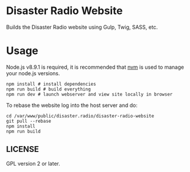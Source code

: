 # Disaster Radio Website

Builds the Disaster Radio website using Gulp, Twig, SASS, etc.

# Usage

Node.js v8.9.1 is required, it is recommended that [nvm](https://github.com/nvm-sh/nvm#installing-and-updating) is used to manage your node.js versions.

```
npm install # install dependencies
npm run build # build everything
npm run dev # launch webserver and view site locally in browser
```


To rebase the website log into the host server and do:

```
cd /var/www/public/disaster.radio/disaster-radio-website
git pull --rebase
npm install
npm run build
```

## LICENSE

GPL version 2 or later.
